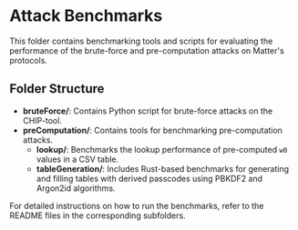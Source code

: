 # Attack Benchmarks

This folder contains benchmarking tools and scripts for evaluating the performance of the brute-force and pre-computation attacks on Matter's protocols.

## Folder Structure

- **bruteForce/**: Contains Python script for brute-force attacks on the CHIP-tool.
- **preComputation/**: Contains tools for benchmarking pre-computation attacks.
  - **lookup/**: Benchmarks the lookup performance of pre-computed `w0` values in a CSV table.
  - **tableGeneration/**: Includes Rust-based benchmarks for generating and filling tables with derived passcodes using PBKDF2 and Argon2id algorithms.

For detailed instructions on how to run the benchmarks, refer to the README files in the corresponding subfolders.